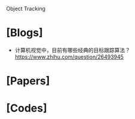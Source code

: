 Object Tracking



# [Blogs]
+ 计算机视觉中，目前有哪些经典的目标跟踪算法？https://www.zhihu.com/question/26493945


# [Papers]


# [Codes]
